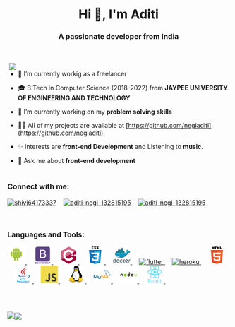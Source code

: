 <h1 align="center">Hi 👋, I'm Aditi</h1>
<h3 align="center">A passionate developer from India</h3><br /><br/>

<img src="https://cdn.dribbble.com/users/1857592/screenshots/3848396/character-typing.gif" align="right" width="500">

- 🔭 I’m currently workig as a freelancer

- 🎓 B.Tech in Computer Science (2018-2022) from **JAYPEE UNIVERSITY OF ENGINEERING AND TECHNOLOGY**

- 🌱 I’m currently working on my **problem solving skills**

- 👨‍💻 All of my projects are available at [https://github.com/negiaditi](https://github.com/negiaditi)

- ✨ Interests are **front-end Development** and Listening to **music**.


- 💬 Ask me about **front-end development**
<br /><br/>
<h3 align="left">Connect with me:</h3>
<p align="left">
<a href="https://twitter.com/negiaditi1" target="blank"><img align="center" src="https://raw.githubusercontent.com/rahuldkjain/github-profile-readme-generator/master/src/images/icons/Social/twitter.svg" alt="shivi64173337" height="30" width="40" /></a>&nbsp;&nbsp;&nbsp;
<a href="https://www.linkedin.com/in/aditi-negi-132815195" target="blank"><img align="center" src="https://raw.githubusercontent.com/rahuldkjain/github-profile-readme-generator/master/src/images/icons/Social/linked-in-alt.svg" alt="aditi-negi-132815195" height="30" width="40" /></a>&nbsp;&nbsp;&nbsp;
<a href="mailto:negiaditi2609@gmail.com" target="blank"><img align="center" src="https://cdn.icon-icons.com/icons2/1011/PNG/512/Gmail_icon-icons.com_75706.png" alt="aditi-negi-132815195" height="30" width="40" /></a>&nbsp;&nbsp;&nbsp;
</p>
<br />
<h3 align="left">Languages and Tools:</h3>
<p align="left"> 
  <a href="https://developer.android.com" target="_blank"> <img src="https://raw.githubusercontent.com/devicons/devicon/master/icons/android/android-original-wordmark.svg" alt="android" width="40" height="40"/> </a>&nbsp;&nbsp;&nbsp;
  <a href="https://getbootstrap.com" target="_blank"> <img src="https://raw.githubusercontent.com/devicons/devicon/master/icons/bootstrap/bootstrap-plain-wordmark.svg" alt="bootstrap" width="40" height="40"/> </a>&nbsp;&nbsp;&nbsp;
  <a href="https://www.w3schools.com/cpp/" target="_blank"> <img src="https://raw.githubusercontent.com/devicons/devicon/master/icons/cplusplus/cplusplus-original.svg" alt="cplusplus" width="40" height="40"/> </a>&nbsp;&nbsp;&nbsp;
  <a href="https://www.w3schools.com/css/" target="_blank"> <img src="https://raw.githubusercontent.com/devicons/devicon/master/icons/css3/css3-original-wordmark.svg" alt="css3" width="40" height="40"/> </a>&nbsp;&nbsp;&nbsp;
  <a href="https://www.docker.com/" target="_blank"> <img src="https://raw.githubusercontent.com/devicons/devicon/master/icons/docker/docker-original-wordmark.svg" alt="docker" width="40" height="40"/> </a>&nbsp;&nbsp;&nbsp;
  <a href="https://flutter.dev" target="_blank"> <img src="https://www.vectorlogo.zone/logos/flutterio/flutterio-icon.svg" alt="flutter" width="40" height="40"/> </a>&nbsp;&nbsp;&nbsp;
  <a href="https://heroku.com" target="_blank"> <img src="https://www.vectorlogo.zone/logos/heroku/heroku-icon.svg" alt="heroku" width="40" height="40"/> </a>&nbsp;&nbsp;&nbsp;
  <a href="https://www.w3.org/html/" target="_blank"> <img src="https://raw.githubusercontent.com/devicons/devicon/master/icons/html5/html5-original-wordmark.svg" alt="html5" width="40" height="40"/> </a>&nbsp;&nbsp;&nbsp;
  <a href="https://www.java.com" target="_blank"> <img src="https://raw.githubusercontent.com/devicons/devicon/master/icons/java/java-original.svg" alt="java" width="40" height="40"/> </a>&nbsp;&nbsp;&nbsp;
  <a href="https://developer.mozilla.org/en-US/docs/Web/JavaScript" target="_blank"> <img src="https://raw.githubusercontent.com/devicons/devicon/master/icons/javascript/javascript-original.svg" alt="javascript" width="40" height="40"/> </a>&nbsp;&nbsp;&nbsp;
  <a href="https://www.linux.org/" target="_blank"> <img src="https://raw.githubusercontent.com/devicons/devicon/master/icons/linux/linux-original.svg" alt="linux" width="40" height="40"/> </a>&nbsp;&nbsp;&nbsp;
  <a href="https://www.mysql.com/" target="_blank"> <img src="https://raw.githubusercontent.com/devicons/devicon/master/icons/mysql/mysql-original-wordmark.svg" alt="mysql" width="40" height="40"/> </a>&nbsp;&nbsp;&nbsp;
  <a href="https://nodejs.org" target="_blank"> <img src="https://raw.githubusercontent.com/devicons/devicon/master/icons/nodejs/nodejs-original-wordmark.svg" alt="nodejs" width="40" height="40"/> </a>&nbsp;&nbsp;&nbsp;
  <a href="https://reactjs.org/" target="_blank"> <img src="https://raw.githubusercontent.com/devicons/devicon/master/icons/react/react-original-wordmark.svg" alt="react" width="40" height="40"/> </a>&nbsp;&nbsp;&nbsp;
</p>
<br /><br/>
<p>
<p><img align="left" src="https://github-readme-stats.vercel.app/api?username=negiaditi&&show_icons=true&title_color=ffffff&icon_color=bb2acf&text_color=daf7dc&bg_color=151515" /></p>

<p><img align="center" src="https://github-readme-stats.vercel.app/api?username=negiaditi&&show_icons=true&title_color=ffffff&icon_color=bb2acf&text_color=daf7dc&bg_color=00000" /></p>
</p>

